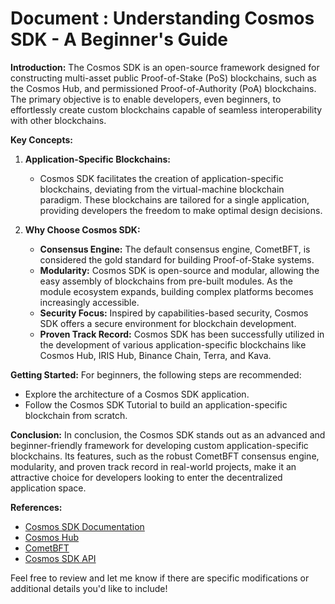 # Document : Understanding Cosmos SDK - A Beginner's Guide

**Introduction:**
The Cosmos SDK is an open-source framework designed for constructing multi-asset public Proof-of-Stake (PoS) blockchains, such as the Cosmos Hub, and permissioned Proof-of-Authority (PoA) blockchains. The primary objective is to enable developers, even beginners, to effortlessly create custom blockchains capable of seamless interoperability with other blockchains.

**Key Concepts:**
1. **Application-Specific Blockchains:**
   - Cosmos SDK facilitates the creation of application-specific blockchains, deviating from the virtual-machine blockchain paradigm. These blockchains are tailored for a single application, providing developers the freedom to make optimal design decisions.

2. **Why Choose Cosmos SDK:**
   - **Consensus Engine:** The default consensus engine, CometBFT, is considered the gold standard for building Proof-of-Stake systems.
   - **Modularity:** Cosmos SDK is open-source and modular, allowing the easy assembly of blockchains from pre-built modules. As the module ecosystem expands, building complex platforms becomes increasingly accessible.
   - **Security Focus:** Inspired by capabilities-based security, Cosmos SDK offers a secure environment for blockchain development.
   - **Proven Track Record:** Cosmos SDK has been successfully utilized in the development of various application-specific blockchains like Cosmos Hub, IRIS Hub, Binance Chain, Terra, and Kava.

**Getting Started:**
For beginners, the following steps are recommended:
   - Explore the architecture of a Cosmos SDK application.
   - Follow the Cosmos SDK Tutorial to build an application-specific blockchain from scratch.

**Conclusion:**
In conclusion, the Cosmos SDK stands out as an advanced and beginner-friendly framework for developing custom application-specific blockchains. Its features, such as the robust CometBFT consensus engine, modularity, and proven track record in real-world projects, make it an attractive choice for developers looking to enter the decentralized application space.

**References:**
- [Cosmos SDK Documentation](https://docs.cosmos.network/)
- [Cosmos Hub](https://cosmos.network/)
- [CometBFT](https://cometbft.com/)
- [Cosmos SDK API](https://docs.cosmos.network/api/)

Feel free to review and let me know if there are specific modifications or additional details you'd like to include!
